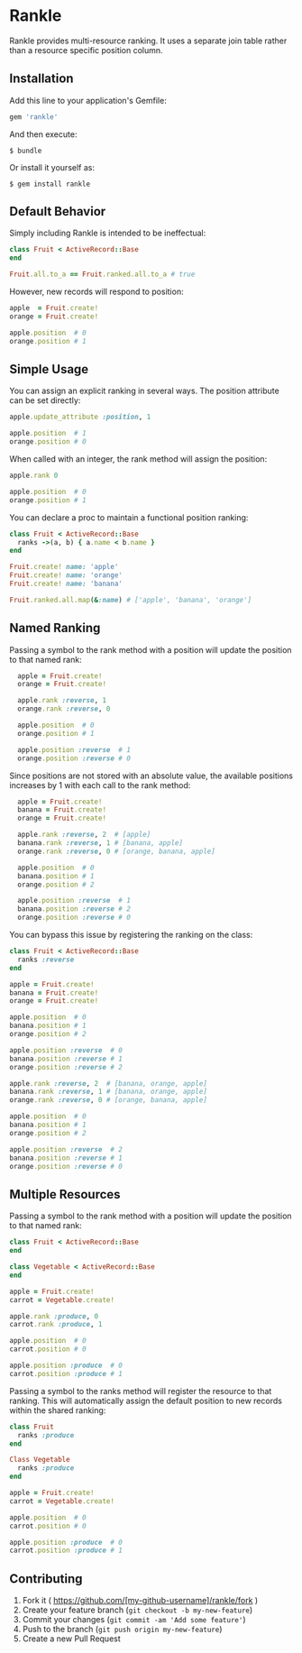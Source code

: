 # Rankle

Rankle provides multi-resource ranking.  It uses a separate join table rather than a resource specific position column.

## Installation

Add this line to your application's Gemfile:

```ruby
gem 'rankle'
```

And then execute:

    $ bundle

Or install it yourself as:

    $ gem install rankle

## Default Behavior

Simply including Rankle is intended to be ineffectual:

```ruby
class Fruit < ActiveRecord::Base
end

Fruit.all.to_a == Fruit.ranked.all.to_a # true
```

However, new records will respond to position:

```ruby
apple  = Fruit.create!
orange = Fruit.create!

apple.position  # 0
orange.position # 1
```

## Simple Usage

You can assign an explicit ranking in several ways.  The position attribute can be set directly:

```ruby
apple.update_attribute :position, 1

apple.position  # 1
orange.position # 0
```

When called with an integer, the rank method will assign the position:

```ruby
apple.rank 0

apple.position  # 0
orange.position # 1
```

You can declare a proc to maintain a functional position ranking:

```ruby
class Fruit < ActiveRecord::Base
  ranks ->(a, b) { a.name < b.name }
end

Fruit.create! name: 'apple'
Fruit.create! name: 'orange'
Fruit.create! name: 'banana'

Fruit.ranked.all.map(&:name) # ['apple', 'banana', 'orange']
```

## Named Ranking

Passing a symbol to the rank method with a position will update the position to that named rank:

```ruby
  apple = Fruit.create!
  orange = Fruit.create!

  apple.rank :reverse, 1
  orange.rank :reverse, 0

  apple.position  # 0
  orange.position # 1

  apple.position :reverse  # 1
  orange.position :reverse # 0
```

Since positions are not stored with an absolute value, the available positions increases by 1 with each call to the rank method:

```ruby
  apple = Fruit.create!
  banana = Fruit.create!
  orange = Fruit.create!

  apple.rank :reverse, 2  # [apple]
  banana.rank :reverse, 1 # [banana, apple]
  orange.rank :reverse, 0 # [orange, banana, apple]

  apple.position  # 0
  banana.position # 1
  orange.position # 2

  apple.position :reverse  # 1
  banana.position :reverse # 2
  orange.position :reverse # 0
```

You can bypass this issue by registering the ranking on the class:

```ruby
class Fruit < ActiveRecord::Base
  ranks :reverse
end

apple = Fruit.create!
banana = Fruit.create!
orange = Fruit.create!

apple.position  # 0
banana.position # 1
orange.position # 2

apple.position :reverse  # 0
banana.position :reverse # 1
orange.position :reverse # 2

apple.rank :reverse, 2  # [banana, orange, apple]
banana.rank :reverse, 1 # [banana, orange, apple]
orange.rank :reverse, 0 # [orange, banana, apple]

apple.position  # 0
banana.position # 1
orange.position # 2

apple.position :reverse  # 2
banana.position :reverse # 1
orange.position :reverse # 0
```

## Multiple Resources

Passing a symbol to the rank method with a position will update the position to that named rank:

```ruby
class Fruit < ActiveRecord::Base
end

class Vegetable < ActiveRecord::Base
end

apple = Fruit.create!
carrot = Vegetable.create!

apple.rank :produce, 0
carrot.rank :produce, 1

apple.position  # 0
carrot.position # 0

apple.position :produce  # 0
carrot.position :produce # 1
```

Passing a symbol to the ranks method will register the resource to that ranking.  This will automatically assign the
default position to new records within the shared ranking:

```ruby
class Fruit
  ranks :produce
end

Class Vegetable
  ranks :produce
end

apple = Fruit.create!
carrot = Vegetable.create!

apple.position  # 0
carrot.position # 0

apple.position :produce  # 0
carrot.position :produce # 1
```

## Contributing

1. Fork it ( https://github.com/[my-github-username]/rankle/fork )
2. Create your feature branch (`git checkout -b my-new-feature`)
3. Commit your changes (`git commit -am 'Add some feature'`)
4. Push to the branch (`git push origin my-new-feature`)
5. Create a new Pull Request
